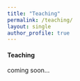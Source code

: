 ```yaml
---
title: "Teaching"
permalink: /teaching/
layout: single
author_profile: true
---
```


#### Teaching 
coming soon...
